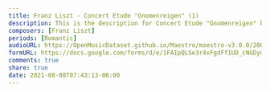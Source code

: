 ```yaml
---
title: Franz Liszt - Concert Etude "Gnomenreigen" (1)
description: This is the description for Concert Etude "Gnomenreigen" by Franz Liszt
composers: [Franz Liszt]
periods: [Romantic]
audioURL: https://OpenMusicDataset.github.io/Maestro/maestro-v3.0.0/2008/MIDI-Unprocessed_14_R1_2008_01-05_ORIG_MID--AUDIO_14_R1_2008_wav--3.midi
formURL: https://docs.google.com/forms/d/e/1FAIpQLSe3r4xFgdFfIUD_cNGDydEtyc-RhmqWuBF6kmEVjifs-fgQeg/viewform
comments: true
share: true
date: 2021-08-08T07:43:13-06:00
---
```

